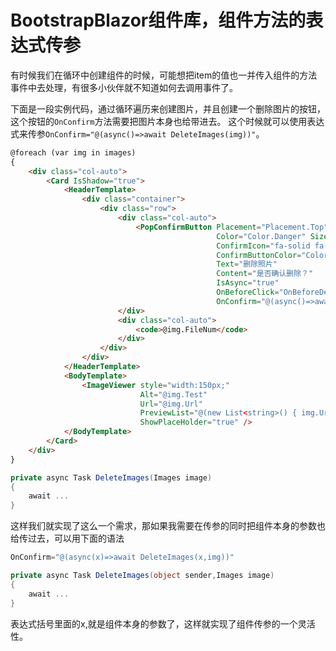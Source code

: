 # BootstrapBlazor组件库，组件方法的表达式传参

有时候我们在循环中创建组件的时候，可能想把item的值也一并传入组件的方法事件中去处理，有很多小伙伴就不知道如何去调用事件了。

下面是一段实例代码，通过循环遍历来创建图片，并且创建一个删除图片的按钮，这个按钮的```OnConfirm```方法需要把图片本身也给带进去。
这个时候就可以使用表达式来传参```OnConfirm="@(async()=>await DeleteImages(img))"```。

```html
@foreach (var img in images)
{
    <div class="col-auto">
        <Card IsShadow="true">
            <HeaderTemplate>
                <div class="container">
                    <div class="row">
                        <div class="col-auto">
                            <PopConfirmButton Placement="Placement.Top"
                                              Color="Color.Danger" Size="Size.ExtraSmall"
                                              ConfirmIcon="fa-solid fa-triangle-exclamation text-danger"
                                              ConfirmButtonColor="Color.Danger"
                                              Text="删除照片"
                                              Content="是否确认删除？"
                                              IsAsync="true"
                                              OnBeforeClick="OnBeforeDeleteImages"
                                              OnConfirm="@(async()=>await DeleteImages(img))" />
                        </div>
                        <div class="col-auto">
                            <code>@img.FileNum</code>
                        </div>
                    </div>
                </div>
            </HeaderTemplate>
            <BodyTemplate>
                <ImageViewer style="width:150px;"
                             Alt="@img.Test"
                             Url="@img.Url"
                             PreviewList="@(new List<string>() { img.Url! })"
                             ShowPlaceHolder="true" />
            </BodyTemplate>
        </Card>
    </div>
}
```

```csharp
private async Task DeleteImages(Images image)
{
    await ...
}
```

这样我们就实现了这么一个需求，那如果我需要在传参的同时把组件本身的参数也给传过去，可以用下面的语法

```csharp
OnConfirm="@(async(x)=>await DeleteImages(x,img))"

private async Task DeleteImages(object sender,Images image)
{
    await ...
}
```

表达式括号里面的x,就是组件本身的参数了，这样就实现了组件传参的一个灵活性。
